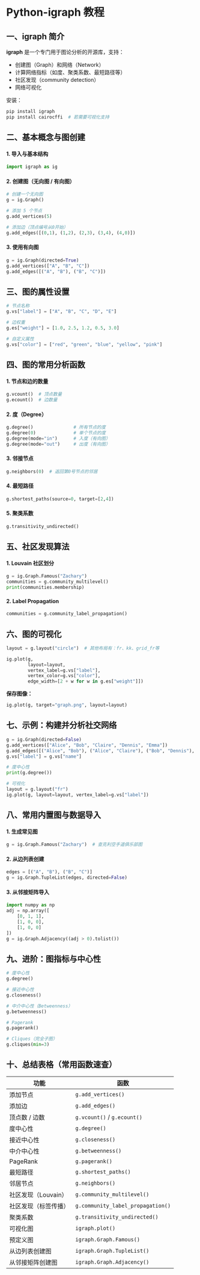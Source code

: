 # Python-igraph 教程

## 一、igraph 简介

**igraph** 是一个专门用于图论分析的开源库，支持：

- 创建图（Graph）和网络（Network）
- 计算网络指标（如度、聚类系数、最短路径等）
- 社区发现（community detection）
- 网络可视化

安装：

```bash
pip install igraph
pip install cairocffi  # 若需要可视化支持
```

## 二、基本概念与图创建

#### 1. 导入与基本结构

```python
import igraph as ig
```

#### 2. 创建图（无向图 / 有向图）

```python
# 创建一个无向图
g = ig.Graph()

# 添加 5 个节点
g.add_vertices(5)

# 添加边（顶点编号从0开始）
g.add_edges([(0,1), (1,2), (2,3), (3,4), (4,0)])
```

#### 3. 使用有向图

```python
g = ig.Graph(directed=True)
g.add_vertices(["A", "B", "C"])
g.add_edges([("A", "B"), ("B", "C")])
```

## 三、图的属性设置

```python
# 节点名称
g.vs["label"] = ["A", "B", "C", "D", "E"]

# 边权重
g.es["weight"] = [1.0, 2.5, 1.2, 0.5, 3.0]

# 自定义属性
g.vs["color"] = ["red", "green", "blue", "yellow", "pink"]
```

## 四、图的常用分析函数

#### 1. 节点和边的数量

```python
g.vcount()  # 顶点数量
g.ecount()  # 边数量
```

#### 2. 度（Degree）

```python
g.degree()               # 所有节点的度
g.degree(0)              # 单个节点的度
g.degree(mode="in")      # 入度（有向图）
g.degree(mode="out")     # 出度（有向图）
```

#### 3. 邻接节点

```python
g.neighbors(0)  # 返回第0号节点的邻居
```

#### 4. 最短路径

```python
g.shortest_paths(source=0, target=[2,4])
```

#### 5. 聚类系数

```python
g.transitivity_undirected()
```

##  五、社区发现算法

#### 1. Louvain 社区划分

```python
g = ig.Graph.Famous("Zachary")
communities = g.community_multilevel()
print(communities.membership)
```

#### 2. Label Propagation

```python
communities = g.community_label_propagation()
```


## 六、图的可视化

```python
layout = g.layout("circle")  # 其他布局有：fr、kk、grid_fr等

ig.plot(g,
        layout=layout,
        vertex_label=g.vs["label"],
        vertex_color=g.vs["color"],
        edge_width=[2 + w for w in g.es["weight"]])
```

**保存图像：**

```python
ig.plot(g, target="graph.png", layout=layout)
```

## 七、示例：构建并分析社交网络

```python
g = ig.Graph(directed=False)
g.add_vertices(["Alice", "Bob", "Claire", "Dennis", "Emma"])
g.add_edges([("Alice", "Bob"), ("Alice", "Claire"), ("Bob", "Dennis"), ("Claire", "Emma")])
g.vs["label"] = g.vs["name"]

# 度中心性
print(g.degree())

# 可视化
layout = g.layout("fr")
ig.plot(g, layout=layout, vertex_label=g.vs["label"])
```

## 八、常用内置图与数据导入

#### 1. 生成常见图

```python
g = ig.Graph.Famous("Zachary")  # 查克利空手道俱乐部图
```

#### 2. 从边列表创建

```python
edges = [("A", "B"), ("B", "C")]
g = ig.Graph.TupleList(edges, directed=False)
```

#### 3. 从邻接矩阵导入

```python
import numpy as np
adj = np.array([
    [0, 1, 1],
    [1, 0, 0],
    [1, 0, 0]
])
g = ig.Graph.Adjacency((adj > 0).tolist())
```

##  九、进阶：图指标与中心性

```python
# 度中心性
g.degree()

# 接近中心性
g.closeness()

# 中介中心性（Betweenness）
g.betweenness()

# Pagerank
g.pagerank()

# Cliques（完全子图）
g.cliques(min=3)
```

## 十、总结表格（常用函数速查）

| 功能             | 函数                                |
|------------------|-------------------------------------|
| 添加节点         | `g.add_vertices()`                   |
| 添加边           | `g.add_edges()`                      |
| 顶点数 / 边数    | `g.vcount()` / `g.ecount()`          |
| 度中心性         | `g.degree()`                         |
| 接近中心性       | `g.closeness()`                      |
| 中介中心性       | `g.betweenness()`                    |
| PageRank         | `g.pagerank()`                       |
| 最短路径         | `g.shortest_paths()`                 |
| 邻居节点         | `g.neighbors()`                      |
| 社区发现（Louvain） | `g.community_multilevel()`          |
| 社区发现（标签传播） | `g.community_label_propagation()`  |
| 聚类系数         | `g.transitivity_undirected()`        |
| 可视化图         | `igraph.plot()`                      |
| 预定义图         | `igraph.Graph.Famous()`              |
| 从边列表创建图   | `igraph.Graph.TupleList()`           |
| 从邻接矩阵创建图 | `igraph.Graph.Adjacency()`           |



